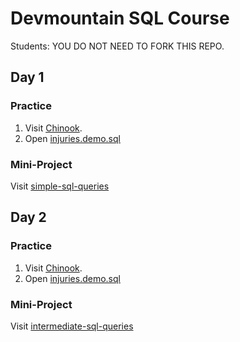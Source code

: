 # Devmountain SQL Course

Students: YOU DO NOT NEED TO FORK THIS REPO.

## Day 1

### Practice

1. Visit [Chinook](http://jxs.me/chinook-web/).
2. Open [injuries.demo.sql](https://github.com/kendagriff/sql-course/blob/master/injuries.demo.sql)

### Mini-Project

Visit [simple-sql-queries](https://github.com/devmountain/simple-sql-queries)

## Day 2

### Practice

1. Visit [Chinook](http://jxs.me/chinook-web/).
2. Open [injuries.demo.sql](https://github.com/kendagriff/sql-course/blob/master/injuries.demo.sql)

### Mini-Project

Visit [intermediate-sql-queries](https://github.com/kendagriff/intermediate-sql-queries)
